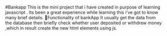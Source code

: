 #Bankapp This is the mini project that i have created in purpose of learning javascript . Its been a great experience while learning this i've got to know many brief details. 🌷Functionality of bankApp It usually get the data from the database then briefly check whether user deposited or withdrew money ,which in result create the new html elements using js.
